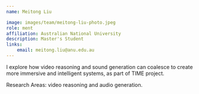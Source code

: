 ```yaml
---
name: Meitong Liu

image: images/team/meitong-liu-photo.jpeg
role: ment
affiliation: Australian National University
description: Master's Student
links:
    email: meitong.liu@anu.edu.au
---
```


I explore how video reasoning and sound generation can coalesce to create more immersive and intelligent systems, as part of TIME project.

Research Areas: video reasoning and audio generation.